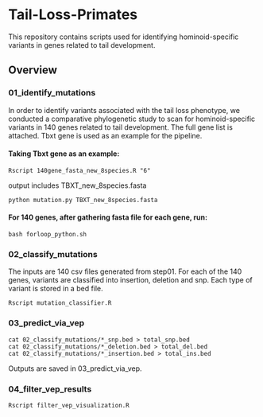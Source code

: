 # Tail-Loss-Primates
This repository contains scripts used for identifying hominoid-specific variants in genes related to tail development. 
## Overview
### 01_identify_mutations
In order to identify variants associated with the tail loss phenotype, we conducted a comparative phylogenetic study to scan for hominoid-specific variants in 140 genes related to tail development. The full gene list is attached. Tbxt gene is used as an example for the pipeline.  
#### Taking Tbxt gene as an example:  
```
Rscript 140gene_fasta_new_8species.R "6"  
```
output includes TBXT_new_8species.fasta  
```
python mutation.py TBXT_new_8species.fasta   
```
#### For 140 genes, after gathering fasta file for each gene, run:  
```
bash forloop_python.sh
```
### 02_classify_mutations
The inputs are 140 csv files generated from step01. For each of the 140 genes, variants are classified into insertion, deletion and snp. Each type of variant is stored in a bed file. 
```
Rscript mutation_classifier.R
```
### 03_predict_via_vep
```
cat 02_classify_mutations/*_snp.bed > total_snp.bed  
cat 02_classify_mutations/*_deletion.bed > total_del.bed  
cat 02_classify_mutations/*_insertion.bed > total_ins.bed
```
Outputs are saved in  03_predict_via_vep.
### 04_filter_vep_results
```
Rscript filter_vep_visualization.R
```
